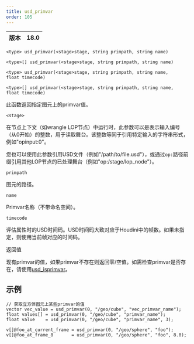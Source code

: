 ```yaml
---
title: usd_primvar
order: 105
---
```

| 版本 | 18.0 |
| --- | --- |

`<type> usd_primvar(<stage>stage, string primpath, string name)`

`<type>[] usd_primvar(<stage>stage, string primpath, string name)`

`<type> usd_primvar(<stage>stage, string primpath, string name, float timecode)`

`<type>[] usd_primvar(<stage>stage, string primpath, string name, float timecode)`

此函数返回指定图元上的primvar值。

`<stage>`

在节点上下文（如wrangle LOP节点）中运行时，此参数可以是表示输入编号（从0开始）的整数，用于读取舞台。该整数等同于引用特定输入的字符串形式，例如"opinput:0"。

您也可以使用此参数引用USD文件（例如"/path/to/file.usd"），或通过`op:`路径前缀引用其他LOP节点的已处理舞台（例如"op:/stage/lop_node"）。

`primpath`

图元的路径。

`name`

Primvar名称（不带命名空间）。

`timecode`

评估属性时的USD时间码。USD时间码大致对应于Houdini中的帧数。如果未指定，则使用当前帧对应的时间码。

返回值

现有primvar的值，如果primvar不存在则返回零/空值。如需检查primvar是否存在，请使用[usd_isprimvar](./usd_isprimvar "检查图元是否具有指定名称的primvar。")。

## 示例

```vex
// 获取立方体图元上某些primvar的值
vector vec_value = usd_primvar(0, "/geo/cube", "vec_primvar_name"); 
float values[] = usd_primvar(0, "/geo/cube", "primvar_name");
float value    = usd_primvar(0, "/geo/cube", "primvar_name", 3);

v[]@foo_at_current_frame = usd_primvar(0, "/geo/sphere", "foo");
v[]@foo_at_frame_8       = usd_primvar(0, "/geo/sphere", "foo", 8.0);

```
